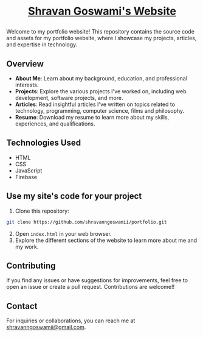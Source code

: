 # <p align="center">[Shravan Goswami's Website](https://shravangoswami.com)</p>
Welcome to my portfolio website! This repository contains the source code and assets for my portfolio website, where I showcase my projects, articles, and expertise in technology.

## Overview

- **About Me**: Learn about my background, education, and professional interests.
- **Projects**: Explore the various projects I've worked on, including web development, software projects, and more.
- **Articles**: Read insightful articles I've written on topics related to technology, programming, computer science, films and philosophy.
- **Resume**: Download my resume to learn more about my skills, experiences, and qualifications.

## Technologies Used

- HTML
- CSS
- JavaScript
- Firebase

## Use my site's code for your project

1. Clone this repository:
```bash
git clone https://github.com/shravanngoswamii/portfolio.git
```
2. Open `index.html` in your web browser.
3. Explore the different sections of the website to learn more about me and my work.

## Contributing

If you find any issues or have suggestions for improvements, feel free to open an issue or create a pull request. Contributions are welcome!!

## Contact

For inquiries or collaborations, you can reach me at [shravanngoswamii@gmail.com](mailto:shravanngoswamii@gmail.com).
